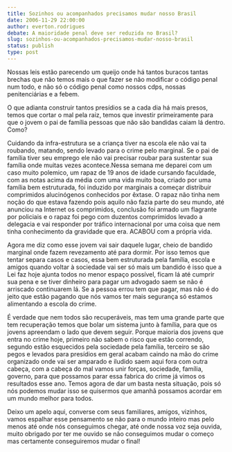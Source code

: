 ```yaml
---
title: Sozinhos ou acompanhados precisamos mudar nosso Brasil
date: 2006-11-29 22:00:00
author: everton.rodrigues
debate: A maioridade penal deve ser reduzida no Brasil?
slug: sozinhos-ou-acompanhados-precisamos-mudar-nosso-brasil
status: publish 
type: post
---
```


Nossas leis estão parecendo um queijo onde há tantos buracos tantas brechas que não temos mais o que fazer se não modificar o código penal num todo, e não só o código penal como nossos cdps, nossas penitenciárias e a febem.  

  

O que adianta construir tantos presídios se a cada dia há mais presos, temos que cortar o mal pela raiz, temos que investir primeiramente para que o jovem o pai de família pessoas que não são bandidas caiam lá dentro. Como?  

  

Cuidando da infra-estrutura se a criança tiver na escola ele não vai ta roubando, matando, sendo levado para o crime pelo marginal. Se o pai de família tiver seu emprego ele não vai precisar roubar para sustentar sua família onde muitas vezes acontece.Nessa semana me deparei com um caso muito polemico, um rapaz de 19 anos de idade cursando faculdade, com as notas acima da média com uma vida muito boa, criado por uma família bem estruturada, foi induzido por marginais a começar distribuir comprimidos alucinógenos conhecidos por êxtase. O rapaz não tinha nem noção do que estava fazendo pois aquilo não fazia parte do seu mundo, até anunciou na Internet os comprimidos, conclusão foi armado um flagrante por policiais e o rapaz foi pego com duzentos comprimidos levado a delegacia e vai responder por tráfico internacional por uma coisa que nem tinha conhecimento da gravidade que era. ACABOU com a própria vida.  

  

Agora me diz como esse jovem vai sair daquele lugar, cheio de bandido marginal onde fazem revezamento até para dormir. Por isso temos que tentar separa casos e casos, essa bem estruturada pela família, escola e amigos quando voltar à sociedade vai ser só mais um bandido é isso que a Lei faz hoje ajunta todos no menor espaço possível, ficam lá até cumprir sua pena e se tiver dinheiro para pagar um advogado saem se não é arriscado continuarem lá. Se a pessoa errou tem que pagar, mas não é do jeito que estão pagando que nós vamos ter mais segurança só estamos alimentando a escola do crime.  

  

É verdade que nem todos são recuperáveis, mas tem uma grande parte que tem recuperação temos que bolar um sistema junto à família, para que os jovens apreendam o lado que devem seguir. Porque maioria dos jovens que entra no crime hoje, primeiro não sabem o risco que estão correndo, segundo estão esquecidos pela sociedade pela família, terceiro se são pegos e levados para presídios em geral acabam caindo na mão do crime organizado onde vai ser amparado e iludido saem aqui fora com outra cabeça, com a cabeça do mal vamos unir forças, sociedade, família, governo, para que possamos parar essa fabrica do crime já vimos os resultados esse ano. Temos agora de dar um basta nesta situação, pois só nós podemos mudar isso se quisermos que amanhã possamos acordar em um mundo melhor para todos.  

  

Deixo um apelo aqui, converse com seus familiares, amigos, vizinhos, vamos espalhar esse pensamento se não para o mundo inteiro mas pelo menos até onde nós conseguimos chegar, até onde nossa voz seja ouvida, muito obrigado por ter me ouvido se não conseguimos mudar o começo mas certamente conseguiremos mudar o final!

